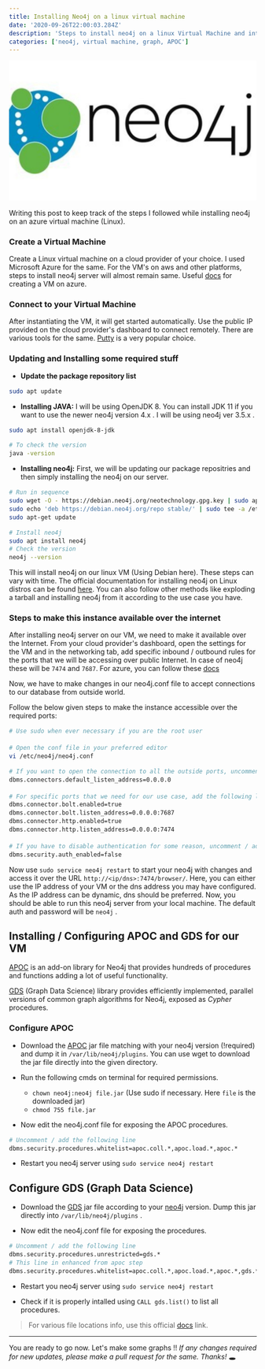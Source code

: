 ```yaml
---
title: Installing Neo4j on a linux virtual machine
date: '2020-09-26T22:00:03.284Z'
description: 'Steps to install neo4j on a linux Virtual Machine and integrating APOC and Graph Data Science Libraries with it.'
categories: ['neo4j, virtual machine, graph, APOC']
---
```


![neo4j_logo](./logo.jpg)

Writing this post to keep track of the steps I followed while installing neo4j on an azure virtual machine (Linux).

### Create a Virtual Machine

Create a Linux virtual machine on a cloud provider of your choice. I used Microsoft Azure for the same. For the VM's on aws and other platforms, steps to install neo4j server will almost remain same. Useful [docs](https://docs.microsoft.com/en-us/azure/virtual-machines/linux/quick-create-portal) for creating a VM on azure.

### Connect to your Virtual Machine

After instantiating the VM, it will get started automatically. Use the public IP provided on the cloud provider's dashboard to connect remotely. There are various tools for the same. [Putty](https://www.putty.org/) is a very popular choice.

### Updating and Installing some required stuff

- **Update the package repository list**

```bash
sudo apt update
```

- **Installing JAVA:**
  I will be using OpenJDK 8. You can install JDK 11 if you want to use the newer neo4j version 4.x . I will be using neo4j ver 3.5.x .

```bash
sudo apt install openjdk-8-jdk
```

```bash
# To check the version
java -version
```

- **Installing neo4j:**
  First, we will be updating our package repositries and then simply installing the neo4j on our server.

```bash
# Run in sequence
sudo wget -O - https://debian.neo4j.org/neotechnology.gpg.key | sudo apt-key add -
sudo echo 'deb https://debian.neo4j.org/repo stable/' | sudo tee -a /etc/apt/sources.list.d/neo4j.list
sudo apt-get update
```

```bash
# Install neo4j
sudo apt install neo4j
# Check the version
neo4j --version
```

This will install neo4j on our linux VM (Using Debian here). These steps can vary with time. The official documentation for installing neo4j on Linux distros can be found [here](https://neo4j.com/docs/operations-manual/current/installation/linux/). You can also follow other methods like exploding a tarball and installing neo4j from it according to the use case you have.

### Steps to make this instance available over the internet

After installing neo4j server on our VM, we need to make it available over the Internet. From your cloud provider's dashboard, open the settings for the VM and in the networking tab, add specific inbound / outbound rules for the ports that we will be accessing over public Internet. In case of neo4j these will be `7474` and `7687`. For azure, you can follow these [docs](https://docs.microsoft.com/en-us/azure/virtual-machines/windows/nsg-quickstart-portal)

Now, we have to make changes in our neo4j.conf file to accept connections to our database from outside world.

Follow the below given steps to make the instance accessible over the required ports:

```bash
# Use sudo when ever necessary if you are the root user

# Open the conf file in your preferred editor
vi /etc/neo4j/neo4j.conf
```

```bash
# If you want to open the connection to all the outside ports, uncomment / add this line. (Use with caution!)
dbms.connectors.default_listen_address=0.0.0.0

# For specific ports that we need for our use case, add the following lines to open connection to these ports.
dbms.connector.bolt.enabled=true
dbms.connector.bolt.listen_address=0.0.0.0:7687
dbms.connector.http.enabled=true
dbms.connector.http.listen_address=0.0.0.0:7474

# If you have to disable authentication for some reason, uncomment / add the following
dbms.security.auth_enabled=false
```

Now use `sudo service neo4j restart` to start your neo4j with changes and access it over the URL `http://<ip/dns>:7474/browser/`.
Here, you can either use the IP address of your VM or the dns address you may have configured. As the IP address can be dynamic, dns should be preferred. Now, you should be able to run this neo4j server from your local machine. The default auth and password will be `neo4j` .

## Installing / Configuring APOC and GDS for our VM

[APOC](https://neo4j.com/labs/apoc/#:~:text=APOC%20is%20an%20add%2Don,all%20APOC%20functions%20and%20procedures) is an add-on library for Neo4j that provides hundreds of procedures and functions adding a lot of useful functionality.

[GDS](https://neo4j.com/docs/graph-data-science/current/introduction/) (Graph Data Science) library provides efficiently implemented, parallel versions of common graph algorithms for Neo4j, exposed as _Cypher_ procedures.

### Configure APOC

- Download the [APOC](https://github.com/neo4j-contrib/neo4j-apoc-procedures) jar file matching with your neo4j version (!required) and dump it in `/var/lib/neo4j/plugins`. You can use wget to download the jar file directly into the given directory.

- Run the following cmds on terminal for required permissions.

  - `chown neo4j:neo4j file.jar` (Use sudo if necessary. Here `file` is the downloaded jar)
  - `chmod 755 file.jar`

- Now edit the neo4j.conf file for exposing the APOC procedures.

```bash
# Uncomment / add the following line
dbms.security.procedures.whitelist=apoc.coll.*,apoc.load.*,apoc.*
```

- Restart you neo4j server using `sudo service neo4j restart`

## Configure GDS (Graph Data Science)

- Download the [GDS](https://neo4j.com/download-center/) jar file according to your [neo4j](https://neo4j.com/docs/graph-data-science/current/installation/#_supported_neo4j_versions) version. Dump this jar directly into `/var/lib/neo4j/plugins` .

- Now edit the neo4j.conf file for exposing the procedures.

```bash
# Uncomment / add the following line
dbms.security.procedures.unrestricted=gds.*
# This line in enhanced from apoc step
dbms.security.procedures.whitelist=apoc.coll.*,apoc.load.*,apoc.*,gds.*
```

- Restart you neo4j server using `sudo service neo4j restart`

- Check if it is properly intalled using `CALL gds.list()` to list all procedures.

> For various file locations info, use this official [docs](https://neo4j.com/docs/operations-manual/current/configuration/file-locations/#file-locations) link.

---

You are ready to go now. Let's make some graphs !!
_If any changes required for new updates, please make a pull request for the same. Thanks!_ 🕳️
